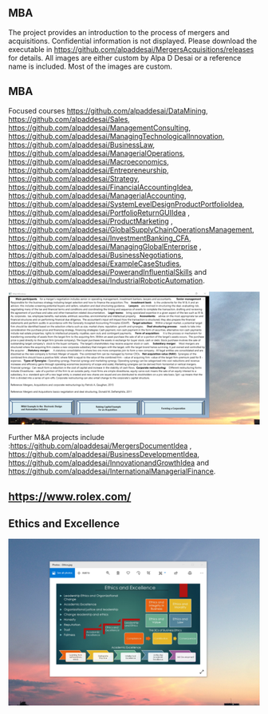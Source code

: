 ## MBA 

The project provides an introduction to the process of mergers and acquisitions. Confidential information is not displayed. 
Please download the executable in https://github.com/alpaddesai/MergersAcquisitions/releases for details. 
All images are either custom by Alpa D Desai or a reference name is included.
Most of the images are custom. 

## MBA
Focused courses https://github.com/alpaddesai/DataMining, https://github.com/alpaddesai/Sales,   https://github.com/alpaddesai/ManagementConsulting, https://github.com/alpaddesai/ManagingTechnologicalInnovation, https://github.com/alpaddesai/BusinessLaw, https://github.com/alpaddesai/ManagerialOperations,
https://github.com/alpaddesai/Macroeconomics,  https://github.com/alpaddesai/Entrepreneurship, https://github.com/alpaddesai/Strategy, https://github.com/alpaddesai/FinancialAccountingIdea, https://github.com/alpaddesai/ManagerialAccounting, https://github.com/alpaddesai/SystemLevelDesignProductPortfolioIdea, https://github.com/alpaddesai/PortfolioReturnGUIIdea , https://github.com/alpaddesai/ProductMarketing , https://github.com/alpaddesai/GlobalSupplyChainOperationsManagement, https://github.com/alpaddesai/InvestmentBanking_CFA, https://github.com/alpaddesai/ManagingGlobalEnterprise , https://github.com/alpaddesai/BusinessNegotiations, https://github.com/alpaddesai/ExampleCaseStudies, https://github.com/alpaddesai/PowerandInfluentialSkills and https://github.com/alpaddesai/IndustrialRoboticAutomation.

![image](Image.png)

Further M&A projects include :https://github.com/alpaddesai/MergersDocumentIdea , https://github.com/alpaddesai/BusinessDevelopmentIdea, https://github.com/alpaddesai/InnovationandGrowthIdea and https://github.com/alpaddesai/InternationalManagerialFinance.

## https://www.rolex.com/

 ## Ethics and Excellence
![image](EthicsandExcellence.png)
